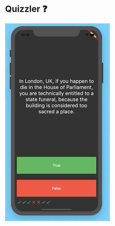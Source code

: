 # Quizzler ❓

![Finished App](https://github.com/UdithaIshan/quizzlerApp/blob/master/quizzler-demo.gif)

